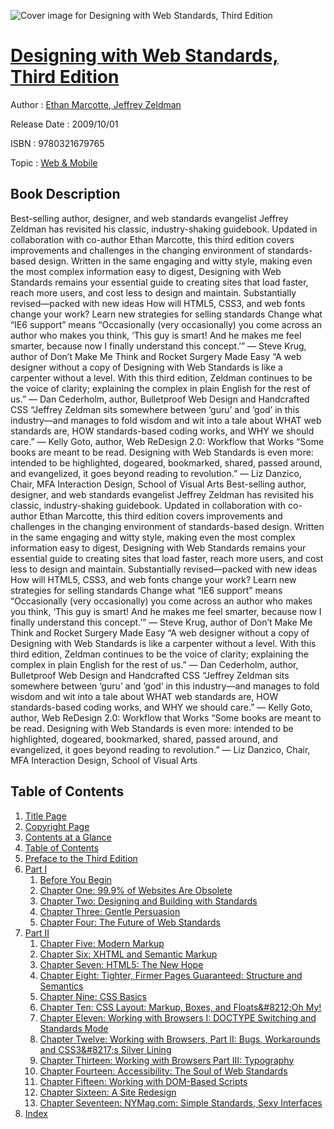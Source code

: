 ![Cover image for Designing with Web Standards, Third Edition](https://imgdetail.ebookreading.net/cover/cover/web_mobile/EB9780321679765.jpg)

[Designing with Web Standards, Third Edition](https://ebookreading.net/view/book/Designing+with+Web+Standards%2C+Third+Edition-EB9780321679765_1.html "Designing with Web Standards, Third Edition")
====================================================================================================================

Author : [Ethan Marcotte](https://ebookreading.net/search/author/Ethan+Marcotte),[ Jeffrey Zeldman](https://ebookreading.net/search/author/+Jeffrey+Zeldman)

Release Date : 2009/10/01

ISBN : 9780321679765

Topic : [Web & Mobile](https://ebookreading.net/search/category/web-mobile)

Book Description
-----------------

Best-selling author, designer, and web standards evangelist Jeffrey Zeldman has revisited his classic, industry-shaking guidebook. Updated in collaboration with co-author Ethan Marcotte, this third edition covers improvements and challenges in the changing environment of standards-based design. Written in the same engaging and witty style, making even the most complex information easy to digest, Designing with Web Standards remains your essential guide to creating sites that load faster, reach more users, and cost less to design and maintain.
Substantially revised—packed with new ideas
How will HTML5, CSS3, and web fonts change your work?
Learn new strategies for selling standards
Change what “IE6 support” means
“Occasionally (very occasionally) you come across an author who makes you think, ‘This guy is smart! And he makes me feel smarter, because now I finally understand this concept.’” — Steve Krug, author of Don’t Make Me Think and Rocket Surgery Made Easy “A web designer without a copy of Designing with Web Standards is like a carpenter without a level. With this third edition, Zeldman continues to be the voice of clarity; explaining the complex in plain English for the rest of us.” — Dan Cederholm, author, Bulletproof Web Design and Handcrafted CSS “Jeffrey Zeldman sits somewhere between ‘guru’ and ‘god’ in this industry—and manages to fold wisdom and wit into a tale about WHAT web standards are, HOW standards-based coding works, and WHY we should care.” — Kelly Goto, author, Web ReDesign 2.0: Workflow that Works “Some books are meant to be read. Designing with Web Standards is even more: intended to be highlighted, dogeared, bookmarked, shared, passed around, and evangelized, it goes beyond reading to revolution.” — Liz Danzico, Chair, MFA Interaction Design, School of Visual Arts
              Best-selling author, designer, and web standards evangelist Jeffrey Zeldman has revisited his classic, industry-shaking guidebook. Updated in collaboration with co-author Ethan Marcotte, this third edition covers improvements and challenges in the changing environment of standards-based design. Written in the same engaging and witty style, making even the most complex information easy to digest, Designing with Web Standards remains your essential guide to creating sites that load faster, reach more users, and cost less to design and maintain.
Substantially revised—packed with new ideas
How will HTML5, CSS3, and web fonts change your work?
Learn new strategies for selling standards
Change what “IE6 support” means
“Occasionally (very occasionally) you come across an author who makes you think, ‘This guy is smart! And he makes me feel smarter, because now I finally understand this concept.’” — Steve Krug, author of Don’t Make Me Think and Rocket Surgery Made Easy “A web designer without a copy of Designing with Web Standards is like a carpenter without a level. With this third edition, Zeldman continues to be the voice of clarity; explaining the complex in plain English for the rest of us.” — Dan Cederholm, author, Bulletproof Web Design and Handcrafted CSS “Jeffrey Zeldman sits somewhere between ‘guru’ and ‘god’ in this industry—and manages to fold wisdom and wit into a tale about WHAT web standards are, HOW standards-based coding works, and WHY we should care.” — Kelly Goto, author, Web ReDesign 2.0: Workflow that Works “Some books are meant to be read. Designing with Web Standards is even more: intended to be highlighted, dogeared, bookmarked, shared, passed around, and evangelized, it goes beyond reading to revolution.” — Liz Danzico, Chair, MFA Interaction Design, School of Visual Arts
              
Table of Contents
-----------------

1. [Title Page](https://ebookreading.net/view/book/Designing+with+Web+Standards%2C+Third+Edition-EB9780321679765_0.html)
1. [Copyright Page](https://ebookreading.net/view/book/Designing+with+Web+Standards%2C+Third+Edition-EB9780321679765_0.html#copy)
1. [Contents at a Glance](https://ebookreading.net/view/book/Designing+with+Web+Standards%2C+Third+Edition-EB9780321679765_0.html)
1. [Table of Contents](https://ebookreading.net/view/book/Designing+with+Web+Standards%2C+Third+Edition-EB9780321679765_0.html)
1. [Preface to the Third Edition](https://ebookreading.net/view/book/Designing+with+Web+Standards%2C+Third+Edition-EB9780321679765_1.html)
1. [Part I](https://ebookreading.net/view/book/Designing+with+Web+Standards%2C+Third+Edition-EB9780321679765_0.html)
    1. [Before You Begin](https://ebookreading.net/view/book/Designing+with+Web+Standards%2C+Third+Edition-EB9780321679765_3.html)
    1. [Chapter One: 99.9% of Websites Are Obsolete](https://ebookreading.net/view/book/Designing+with+Web+Standards%2C+Third+Edition-EB9780321679765_4.html)
    1. [Chapter Two: Designing and Building with Standards](https://ebookreading.net/view/book/Designing+with+Web+Standards%2C+Third+Edition-EB9780321679765_5.html)
    1. [Chapter Three: Gentle Persuasion](https://ebookreading.net/view/book/Designing+with+Web+Standards%2C+Third+Edition-EB9780321679765_0.html)
    1. [Chapter Four: The Future of Web Standards](https://ebookreading.net/view/book/Designing+with+Web+Standards%2C+Third+Edition-EB9780321679765_6.html)
1. [Part II](https://ebookreading.net/view/book/Designing+with+Web+Standards%2C+Third+Edition-EB9780321679765_7.html)
    1. [Chapter Five: Modern Markup](https://ebookreading.net/view/book/Designing+with+Web+Standards%2C+Third+Edition-EB9780321679765_8.html)
    1. [Chapter Six: XHTML and Semantic Markup](https://ebookreading.net/view/book/Designing+with+Web+Standards%2C+Third+Edition-EB9780321679765_9.html)
    1. [Chapter Seven: HTML5: The New Hope](https://ebookreading.net/view/book/Designing+with+Web+Standards%2C+Third+Edition-EB9780321679765_10.html)
    1. [Chapter Eight: Tighter, Firmer Pages Guaranteed: Structure and Semantics](https://ebookreading.net/view/book/Designing+with+Web+Standards%2C+Third+Edition-EB9780321679765_11.html)
    1. [Chapter Nine: CSS Basics](https://ebookreading.net/view/book/Designing+with+Web+Standards%2C+Third+Edition-EB9780321679765_13.html)
    1. [Chapter Ten: CSS Layout: Markup, Boxes, and Floats&amp;#8212;Oh My!](https://ebookreading.net/view/book/Designing+with+Web+Standards%2C+Third+Edition-EB9780321679765_0.html)
    1. [Chapter Eleven: Working with Browsers I: DOCTYPE Switching and Standards Mode](https://ebookreading.net/view/book/Designing+with+Web+Standards%2C+Third+Edition-EB9780321679765_14.html)
    1. [Chapter Twelve: Working with Browsers, Part II: Bugs, Workarounds and CSS3&amp;#8217;s Silver Lining](https://ebookreading.net/view/book/Designing+with+Web+Standards%2C+Third+Edition-EB9780321679765_15.html)
    1. [Chapter Thirteen: Working with Browsers Part III: Typography](https://ebookreading.net/view/book/Designing+with+Web+Standards%2C+Third+Edition-EB9780321679765_16.html)
    1. [Chapter Fourteen: Accessibility: The Soul of Web Standards](https://ebookreading.net/view/book/Designing+with+Web+Standards%2C+Third+Edition-EB9780321679765_17.html)
    1. [Chapter Fifteen: Working with DOM-Based Scripts](https://ebookreading.net/view/book/Designing+with+Web+Standards%2C+Third+Edition-EB9780321679765_18.html)
    1. [Chapter Sixteen: A Site Redesign](https://ebookreading.net/view/book/Designing+with+Web+Standards%2C+Third+Edition-EB9780321679765_19.html)
    1. [Chapter Seventeen: NYMag.com: Simple Standards, Sexy Interfaces](https://ebookreading.net/view/book/Designing+with+Web+Standards%2C+Third+Edition-EB9780321679765_20.html)
1. [Index](https://ebookreading.net/view/book/Designing+with+Web+Standards%2C+Third+Edition-EB9780321679765_21.html)
